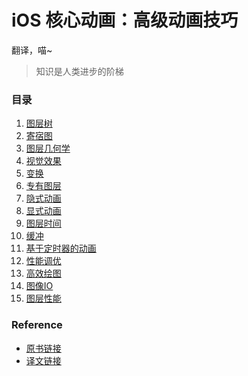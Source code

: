 # iOS 核心动画：高级动画技巧

翻译，喵~

> 知识是人类进步的阶梯

### 目录

1. [图层树](tu-ceng-shu.md)
2. [寄宿图](ji-su-tu.md)
3. [图层几何学](tu-ceng-ji-he-xue.md)
4. [视觉效果](4-shi-jue-xiao-guo-1.md)
5. [变换](bian-huan.md)
6. [专有图层](6-zhuan-you-tu-ceng-1.md)
7. [隐式动画](yin-shi-dong-hua.md)
8. [显式动画](xian-shi-dong-hua.md)
9. [图层时间](tu-ceng-shi-jian.md)
10. [缓冲](huan-chong.md)
11. [基于定时器的动画](ji-yu-ding-shi-qi-de-dong-hua.md)
12. [性能调优](xing-neng-tiao-you.md)
13. [高效绘图](13-gao-xiao-hui-tu-1.md)
14. [图像IO](tu-xiang-io.md)
15. [图层性能](15-tu-ceng-xing-neng-1.md)

### Reference

* [原书链接](https://www.amazon.com/iOS-Core-Animation-Advanced-Techniques-ebook/dp/B00EHJCORC)
* [译文链接](https://github.com/AttackOnDobby/iOS-Core-Animation-Advanced-Techniques)

